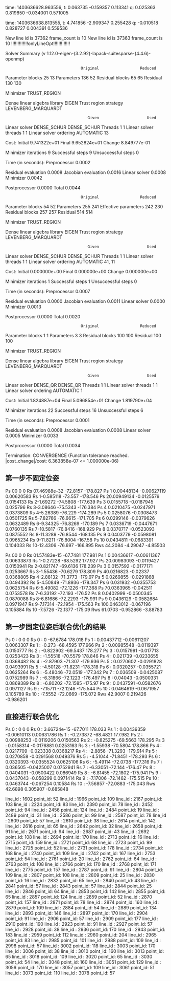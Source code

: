 time: 1403636628.963556, t: 0.063735 -0.159357 0.113341 q: 0.025363 0.819850 -0.034001 0.571005 

time: 1403636638.813555, t: 4.741856 -2.909347 0.255428 q: -0.010518 0.828727 0.004391 0.559536





New line id is 37362 frame_count is 10
New line id is 37363 frame_count is 10
!!!!!!!!!!!!!onlyLineOpt!!!!!!!!!!!!!

Solver Summary (v 1.12.0-eigen-(3.2.92)-lapack-suitesparse-(4.4.6)-openmp)

                                     Original                  Reduced
Parameter blocks                           25                       13
Parameters                                136                       52
Residual blocks                            65                       65
Residual                                  130                      130

Minimizer                        TRUST_REGION

Dense linear algebra library            EIGEN
Trust region strategy     LEVENBERG_MARQUARDT

                                        Given                     Used
Linear solver                     DENSE_SCHUR              DENSE_SCHUR
Threads                                     1                        1
Linear solver threads                       1                        1
Linear solver ordering              AUTOMATIC                       13

Cost:
Initial                          9.741322e+01
Final                            9.652824e+01
Change                           8.849777e-01

Minimizer iterations                        9
Successful steps                            9
Unsuccessful steps                          0

Time (in seconds):
Preprocessor                           0.0002

  Residual evaluation                  0.0008
  Jacobian evaluation                  0.0016
  Linear solver                        0.0008
Minimizer                              0.0042

Postprocessor                          0.0000
Total                                  0.0044







                                     Original                  Reduced
Parameter blocks                           54                       52
Parameters                                255                      241
Effective parameters                      242                      230
Residual blocks                           257                      257
Residual                                  514                      514

Minimizer                        TRUST_REGION

Dense linear algebra library            EIGEN
Trust region strategy     LEVENBERG_MARQUARDT

                                        Given                     Used
Linear solver                     DENSE_SCHUR              DENSE_SCHUR
Threads                                     1                        1
Linear solver threads                       1                        1
Linear solver ordering              AUTOMATIC                   41, 11

Cost:
Initial                          0.000000e+00
Final                            0.000000e+00
Change                           0.000000e+00

Minimizer iterations                        1
Successful steps                            1
Unsuccessful steps                          0

Time (in seconds):
Preprocessor                           0.0007

  Residual evaluation                  0.0000
  Jacobian evaluation                  0.0011
  Linear solver                        0.0000
Minimizer                              0.0013

Postprocessor                          0.0000
Total                                  0.0020





                                     Original                  Reduced
Parameter blocks                            1                        1
Parameters                                  3                        3
Residual blocks                           100                      100
Residual                                  100                      100

Minimizer                        TRUST_REGION

Dense linear algebra library            EIGEN
Trust region strategy     LEVENBERG_MARQUARDT

                                        Given                     Used
Linear solver                        DENSE_QR                 DENSE_QR
Threads                                     1                        1
Linear solver threads                       1                        1
Linear solver ordering              AUTOMATIC                        1

Cost:
Initial                          1.824887e+04
Final                            5.096854e+01
Change                           1.819790e+04

Minimizer iterations                       22
Successful steps                           16
Unsuccessful steps                          6

Time (in seconds):
Preprocessor                           0.0001

  Residual evaluation                  0.0008
  Jacobian evaluation                  0.0008
  Linear solver                        0.0005
Minimizer                              0.0033

Postprocessor                          0.0000
Total                                  0.0034

Termination:                      CONVERGENCE (Function tolerance reached. |cost_change|/cost: 6.363858e-07 <= 1.000000e-06)

## 第一步不固定位姿

 Ps 00 0 0 Rs 07.46988e-32    -72.8157    -178.827
 Ps 1 0.00448134 -0.00627119  0.00620583 Rs 1-0.585118   -73.557  -178.546
 Ps 20.00949134 -0.0125579  0.0154133 Rs 2-1.69272 -74.5808 -177.639
 Ps 3 0.0155718 -0.0187945   0.025796 Rs 3-3.08646 -75.5343 -176.384
 Ps 4 0.0210475 -0.0247971  0.0373809 Rs 4-5.26389  -76.229 -174.289
 Ps 5 0.0258076 -0.0308473  0.0501725 Rs 5-7.82766 -76.6615 -171.705
 Ps 6 0.0299146 -0.0379626  0.0632489 Rs 6-9.34325 -76.8269 -170.189
 Ps 7 0.0336719 -0.0447671  0.0760135 Rs 7-10.5817 -76.8416 -168.929
 Ps 8 0.0370717 -0.0523093  0.0875552 Rs 8-11.3289 -76.8544 -168.135
 Ps 9 0.0403779 -0.0598081  0.0965234 Rs 9-11.8211 -76.8004  -167.58
 Ps 10 0.0434811 -0.0683391   0.104033 Rs 10-12.4306  -76.697 -166.895
 Rws  44.2084 -4.29047 -4.85503

 Ps 00 0 0 Rs 01.57483e-15    -67.7481     177.981
 Ps 1 0.00436617 -0.00611367  0.00633873 Rs 1-0.27228 -68.5292  177.927
 Ps 20.00983093 -0.0119427  0.0150941 Rs 2-0.821747  -69.6136   178.239
 Ps 3 0.0157592 -0.0177171  0.0253667 Rs 3-1.55436 -70.6279  178.809
 Ps 40.0216823  -0.02337 0.0368805 Rs 4-2.88132 -71.3773  -179.97
 Ps 5 0.0269855 -0.0291868  0.0494392 Rs 5-4.50849 -71.8936 -178.347
 Ps 6  0.031932 -0.0355753  0.0625754 Rs 6-5.49082 -72.1226 -177.368
 Ps 70.0363965 -0.042511 0.0753578 Rs 7-6.33192  -72.193  -176.52
 Ps 8 0.0402999 -0.0500345  0.0870088 Rs 8-6.81686 -72.2293 -175.991
 Ps 9 0.0436129 -0.0582684  0.0971947 Rs 9-7.17314 -72.1954 -175.563
 Ps 100.0463012 -0.067196  0.105884 Rs 10 -7.5726 -72.1377  -175.09
 Rws   61.0703 -0.952866  -3.88783



##  第一步固定位姿后联合优化的结果

 Ps 0 : 0 0 0 Rs 0 :        0 -67.6784  178.018
 Ps 1 :  0.00437712 -0.00611207   0.0063307 Rs 1 :   -0.273 -68.4595  177.966
 Ps 2 : 0.00985548 -0.0119397  0.0150777 Rs 2 : -0.822902  -69.5437   178.277
 Ps 3 : 0.0157991 -0.017713 0.0253423 Rs 3 : -1.55518 -70.5579  178.846
 Ps 4 :   0.021739 -0.0233655  0.0368482 Rs 4 : -2.87903  -71.307 -179.936
 Ps 5 :  0.0270602 -0.0291828  0.0493991 Rs 5 : -4.50128 -71.8231 -178.318
 Ps 6 :  0.0320257 -0.0355721  0.0625264 Rs 6 : -5.48046 -72.0519 -177.342
 Ps 7 :   0.036509 -0.0425087  0.0752989 Rs 7 : -6.31866 -72.1223 -176.497
 Ps 8 :    0.04043 -0.0500331  0.0869389 Rs 8 : -6.80202 -72.1585  -175.97
 Ps 9 :  0.0437591 -0.0582676  0.0971127 Rs 9 : -7.15711 -72.1246 -175.544
 Ps 10 :  0.0464619 -0.0671957   0.105789 Rs 10 :  -7.5552 -72.0669 -175.072
 Rws   42.9007  0.219426 -0.986201



##  直接进行联合优化

 Ps 0 : 0 0 0 Rs 0 : 3.66724e-15    -67.7011     178.033
 Ps 1 :  0.00439359 -0.00610113  0.00631786 Rs 1 : -0.273872  -68.4821   177.982
 Ps 2 : 0.00988253 -0.0119206  0.0150563 Rs 2 : -0.825275  -69.5663   178.295
 Ps 3 :  0.0158314 -0.0176881  0.0253163 Rs 3 : -1.55938 -70.5804  178.866
 Ps 4 : 0.0217709 -0.023338 0.0368217 Rs 4 :  -2.8856 -71.3293 -179.914
 Ps 5 :  0.0270858 -0.0291568   0.049376 Rs 5 : -4.51044 -71.8451 -178.293
 Ps 6 :  0.0320393 -0.0355524  0.0625106 Rs 6 : -5.49114 -72.0738 -177.316
 Ps 7 :   0.036505 -0.0425007  0.0752941 Rs 7 : -6.33051  -72.144  -176.47
 Ps 8 :  0.0404031 -0.0500422   0.086949 Rs 8 : -6.81455 -72.1802 -175.941
 Ps 9 : 0.0437043 -0.058299 0.0971414 Rs 9 : -7.17006 -72.1462 -175.515
 Ps 10 : 0.0463744 -0.067254   0.10584 Rs 10 : -7.56857 -72.0883 -175.043
 Rws   42.6898  0.305907 -0.685848







 line_id : 1602 point_id: 52
 line_id : 1966 point_id: 109
 line_id : 2167 point_id: 103
 line_id : 2224 point_id: 83
 line_id : 2390 point_id: 78
 line_id : 2452 point_id: 94
 line_id : 2456 point_id: 124
 line_id : 2484 point_id: 19
 line_id : 2489 point_id: 31
 line_id : 2586 point_id: 99
 line_id : 2587 point_id: 78
 line_id : 2609 point_id: 57
 line_id : 2610 point_id: 38
 line_id : 2614 point_id: 142
 line_id : 2616 point_id: 65
 line_id : 2642 point_id: 32
 line_id : 2658 point_id: 91
 line_id : 2671 point_id: 94
 line_id : 2687 point_id: 43
 line_id : 2692 point_id: 108
 line_id : 2694 point_id: 170
 line_id : 2713 point_id: 16
 line_id : 2715 point_id: 159
 line_id : 2721 point_id: 68
 line_id : 2723 point_id: 99
 line_id : 2725 point_id: 52
 line_id : 2731 point_id: 178
 line_id : 2734 point_id: 168
 line_id : 2740 point_id: 109
 line_id : 2742 point_id: 167
 line_id : 2753 point_id: 54
 line_id : 2761 point_id: 20
 line_id : 2762 point_id: 64
 line_id : 2763 point_id: 108
 line_id : 2766 point_id: 170
 line_id : 2768 point_id: 171
 line_id : 2775 point_id: 157
 line_id : 2787 point_id: 91
 line_id : 2804 point_id: 109
 line_id : 2807 point_id: 108
 line_id : 2809 point_id: 25
 line_id : 2830 point_id: 16
 line_id : 2832 point_id: 65
 line_id : 2840 point_id: 43
 line_id : 2841 point_id: 57
 line_id : 2843 point_id: 57
 line_id : 2844 point_id: 25
 line_id : 2846 point_id: 64
 line_id : 2853 point_id: 142
 line_id : 2855 point_id: 65
 line_id : 2857 point_id: 124
 line_id : 2859 point_id: 52
 line_id : 2870 point_id: 157
 line_id : 2871 point_id: 78
 line_id : 2874 point_id: 160
 line_id : 2879 point_id: 109
 line_id : 2884 point_id: 54
 line_id : 2889 point_id: 134
 line_id : 2893 point_id: 146
 line_id : 2897 point_id: 170
 line_id : 2904 point_id: 91
 line_id : 2906 point_id: 57
 line_id : 2909 point_id: 177
 line_id : 2910 point_id: 190
 line_id : 2923 point_id: 91
 line_id : 2927 point_id: 57
 line_id : 2928 point_id: 38
 line_id : 2936 point_id: 170
 line_id : 2943 point_id: 183
 line_id : 2959 point_id: 112
 line_id : 2960 point_id: 204
 line_id : 2965 point_id: 83
 line_id : 2985 point_id: 101
 line_id : 2988 point_id: 109
 line_id : 2998 point_id: 57
 line_id : 3002 point_id: 118
 line_id : 3003 point_id: 170
 line_id : 3006 point_id: 38
 line_id : 3010 point_id: 160
 line_id : 3013 point_id: 65
 line_id : 3018 point_id: 109
 line_id : 3020 point_id: 65
 line_id : 3030 point_id: 54
 line_id : 3048 point_id: 160
 line_id : 3051 point_id: 129
 line_id : 3056 point_id: 170
 line_id : 3057 point_id: 109
 line_id : 3061 point_id: 51
 line_id : 3073 point_id: 110
 line_id : 3078 point_id: 57

